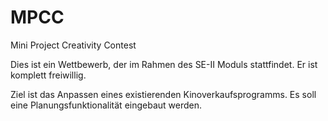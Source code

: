 MPCC
====

Mini Project Creativity Contest

Dies ist ein Wettbewerb, der im Rahmen des SE-II Moduls stattfindet. Er ist komplett freiwillig.

Ziel ist das Anpassen eines existierenden Kinoverkaufsprogramms. Es soll eine Planungsfunktionalität eingebaut werden.
